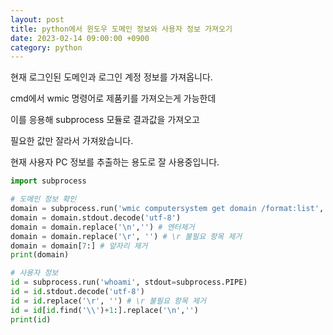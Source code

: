 ```yaml
---
layout: post
title: python에서 윈도우 도메인 정보와 사용자 정보 가져오기
date: 2023-02-14 09:00:00 +0900
category: python
---
```


현재 로그인된 도메인과 로그인 계정 정보를 가져옵니다.

cmd에서 wmic 명령어로 제품키를 가져오는게 가능한데

이를 응용해 subprocess 모듈로 결과값을 가져오고

필요한 값만 잘라서 가져왔습니다.

현재 사용자 PC 정보를 추출하는 용도로 잘 사용중입니다.

```python
import subprocess

# 도메인 정보 확인
domain = subprocess.run('wmic computersystem get domain /format:list', stdout=subprocess.PIPE)
domain = domain.stdout.decode('utf-8')
domain = domain.replace('\n','') # 엔터제거
domain = domain.replace('\r', '') # \r 불필요 항목 제거
domain = domain[7:] # 앞자리 제거
print(domain)

# 사용자 정보
id = subprocess.run('whoami', stdout=subprocess.PIPE)
id = id.stdout.decode('utf-8')
id = id.replace('\r', '') # \r 불필요 항목 제거
id = id[id.find('\\')+1:].replace('\n','')
print(id)
```
